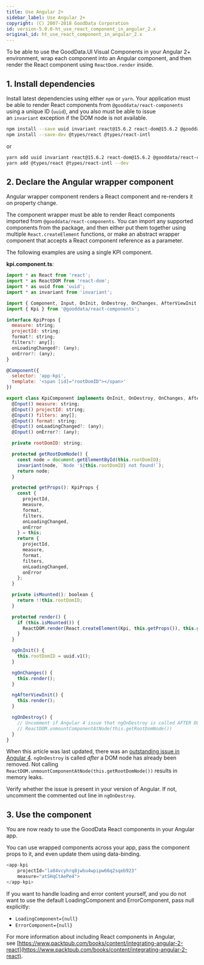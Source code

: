 ```yaml
---
title: Use Angular 2+
sidebar_label: Use Angular 2+
copyright: (C) 2007-2018 GoodData Corporation
id: version-5.0.0-ht_use_react_component_in_angular_2.x
original_id: ht_use_react_component_in_angular_2.x
---
```


To be able to use the GoodData.UI Visual Components in your Angular 2+ environment, wrap each component into an Angular component, and then render the React component using `ReactDom.render` inside.

## 1. Install dependencies
<!-- 
    For GDC developer:
    - Install ng cli using `npm install -g @angular/cli` or `yarn global add @angular/cli` and create angular app with `ng new my-sba-app`.
    - Add proxy.conf.json:
        ```
        {
          "/gdc": {
            "changeOrigin": true,
            "cookieDomainRewrite": "localhost",
            "secure": false,
            "target": "https://secure.gooddata.com/"
          },
          "/account.html": {
            "changeOrigin": true,
            "secure": false,
            "target": "https://secure.gooddata.com/"
          },
          "/packages": {
            "changeOrigin": true,
            "secure": false,
            "target": "https://secure.gooddata.com/"
          }
        }
        ```
    - generate SSL cert: openssl req -newkey rsa:2048 -nodes -keyout domain.key -x509 -days 365 -out domain.crt
    - run devserver: ng serve --proxy-config proxy.conf.json --ssl 1 --ssl-key domain.key --ssl-cert domain.crt
    - open https://localhost:4200/account.html
    - add KpiComponent to app.module.ts section NgModule.declarations
 -->
 
Install latest dependencies using either `npm` or `yarn`. Your application must be able to render React components from `@gooddata/react-components` using a unique ID \(`uuid`\), and you also must be able to issue an `invariant` exception if the DOM node is not available.

```bash
npm install --save uuid invariant react@15.6.2 react-dom@15.6.2 @gooddata/react-components
npm install --save-dev @types/react @types/react-intl
```
or
```bash
yarn add uuid invariant react@15.6.2 react-dom@15.6.2 @gooddata/react-components
yarn add @types/react @types/react-intl --dev
```

## 2. Declare the Angular wrapper component
Angular wrapper component renders a React component and re-renders it on property change.

The component wrapper must be able to render React components imported from `@gooddata/react-components`. 
You can import any supported components from the package, and then either put them together using multiple `React.createElement` functions, or make an abstract wrapper component that accepts a React component reference as a parameter. 

The following examples are using a single KPI component.

**kpi.component.ts**:
```javascript
import * as React from 'react';
import * as ReactDOM from 'react-dom';
import * as uuid from 'uuid';
import * as invariant from 'invariant';

import { Component, Input, OnInit, OnDestroy, OnChanges, AfterViewInit } from '@angular/core';
import { Kpi } from '@gooddata/react-components';

interface KpiProps {
  measure: string;
  projectId: string;
  format?: string;
  filters?: any[];
  onLoadingChanged?: (any);
  onError?: (any);
}

@Component({
  selector: 'app-kpi',
  template: '<span [id]="rootDomID"></span>'
})

export class KpiComponent implements OnInit, OnDestroy, OnChanges, AfterViewInit {
  @Input() measure: string;
  @Input() projectId: string;
  @Input() filters: any[];
  @Input() format: string;
  @Input() onLoadingChanged?: (any);
  @Input() onError?: (any);

  private rootDomID: string;

  protected getRootDomNode() {
    const node = document.getElementById(this.rootDomID);
    invariant(node, `Node '${this.rootDomID} not found!`);
    return node;
  }

  protected getProps(): KpiProps {
    const {
      projectId,
      measure,
      format,
      filters,
      onLoadingChanged,
      onError
    } = this;
    return {
      projectId,
      measure,
      format,
      filters,
      onLoadingChanged,
      onError
    };
  }

  private isMounted(): boolean {
    return !!this.rootDomID;
  }

  protected render() {
    if (this.isMounted()) {
      ReactDOM.render(React.createElement(Kpi, this.getProps()), this.getRootDomNode());
    }
  }

  ngOnInit() {
    this.rootDomID = uuid.v1();
  }

  ngOnChanges() {
    this.render();
  }

  ngAfterViewInit() {
    this.render();
  }

  ngOnDestroy() {
    // Uncomment if Angular 4 issue that ngOnDestroy is called AFTER DOM node removal is resolved
    // ReactDOM.unmountComponentAtNode(this.getRootDomNode())
  }
}
```

When this article was last updated, there was an [outstanding issue in Angular 4](https://github.com/angular/angular/issues/14252). `ngOnDestroy` is called _after_ a DOM node has already been removed. Not calling `ReactDOM.unmountComponentAtNode(this.getRootDomNode())` results in memory leaks.

Verify whether the issue is present in your version of Angular. If not, uncomment the commented out line in `ngOnDestroy`.


## 3. Use the component
You are now ready to use the GoodData React components in your Angular app.

You can use wrapped components across your app, pass the component props to it, and even update them using data-binding.

```javascript
<app-kpi
    projectId="la84vcyhrq8jwbu4wpipw66q2sqeb923"
    measure="atSHqCtAePe4">
</app-kpi>
```

If you want to handle loading and error content yourself, and you do not want to use the default LoadingComponent and ErrorComponent, pass null explicitly:

* `LoadingComponent={null}`
* `ErrorComponent={null}`

For more information about including React components in Angular, see [https://www.packtpub.com/books/content/integrating-angular-2-react](https://www.packtpub.com/books/content/integrating-angular-2-react).
